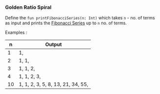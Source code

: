 ### Golden Ratio Spiral

Define the `fun printFibonacciSeries(n: Int)` which takes `n` - no. of terms as input and prints the [Fibonacci Series](https://www.cuemath.com/numbers/fibonacci-series/) up to `n` no. of terms.

Examples :

| n  | Output                            |
|----|-----------------------------------|
| 1  | 1,                                |
| 2  | 1, 1,                             |
| 3  | 1, 1, 2,                          |
| 4  | 1, 1, 2, 3,                       |
| 10 | 1, 1, 2, 3, 5, 8, 13, 21, 34, 55, |